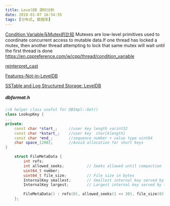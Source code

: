 ```yaml
---
title: LevelDB 源码分析
date: 2018-01-07 16:54:55
tags: [分布式, 数据库]
---
```

[Condition Variable与Mutex的比较](https://www.gnu.org/software/guile/manual/html_node/Mutexes-and-Condition-Variables.html)
Mutexes are low-level primitives used to coordinate concurrent access to mutable data.If one thread has locked a mutex, then another thread attempting to lock that same mutex will wait until the first thread is done
https://en.cppreference.com/w/cpp/thread/condition_variable

<!-- more -->  

[reinterpret_cast](https://en.cppreference.com/w/cpp/language/reinterpret_cast) 

[Features-Not-in-LevelDB](https://github.com/facebook/rocksdb/wiki/Features-Not-in-LevelDB)

[SSTable and Log Structured Storage: LevelDB](https://www.igvita.com/2012/02/06/sstable-and-log-structured-storage-leveldb/)

##### dbformat.h
```cpp
//A helper class useful for DBImpl::Get()
class LookupKey {
...
private:
    const char *start_;     //user key length varint32 
    const char *kstart_;    //user key  char[klength]
    const char *end_;       //sequence number + value type uint64
    char space_[200];       //Avoid allocation for short keys
}
```

```cpp
    struct FileMetaData {
        int refs;                   
        int allowed_seeks;          // Seeks allowed until compaction
        uint64_t number;
        uint64_t file_size;         // File size in bytes
        InternalKey smallest;       // Smallest internal key served by table
        InternalKey largest;        // Largest internal key served by table

        FileMetaData() : refs(0), allowed_seeks(1 << 30), file_size(0) {}
    };
```

